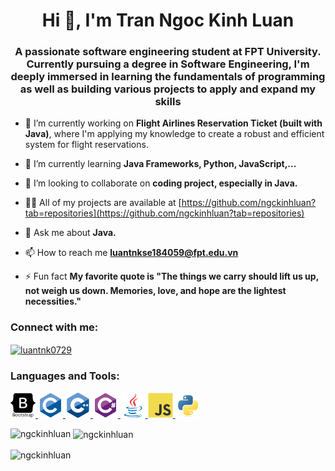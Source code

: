 <h1 align="center">Hi 👋, I'm Tran Ngoc Kinh Luan</h1>
<h3 align="center"> A passionate software engineering student at FPT University. Currently pursuing a degree in Software Engineering, I'm deeply immersed in learning the fundamentals of programming as well as building various projects to apply and expand my skills</h3>


- 🔭 I’m currently working on **Flight Airlines Reservation Ticket (built with Java)**, where I'm applying my knowledge to create a robust and efficient system for flight reservations.

- 🌱 I’m currently learning **Java Frameworks, Python, JavaScript,...**

- 👯 I’m looking to collaborate on **coding project, especially in Java.**

- 👨‍💻 All of my projects are available at [https://github.com/ngckinhluan?tab=repositories](https://github.com/ngckinhluan?tab=repositories)

- 💬 Ask me about **Java.**

- 📫 How to reach me **luantnkse184059@fpt.edu.vn**

- ⚡ Fun fact **My favorite quote is "The things we carry should lift us up, not weigh us down. Memories, love, and hope are the lightest necessities."**

<h3 align="left">Connect with me:</h3>
<p align="left">
<a href="https://linkedin.com/in/luantnk0729" target="blank"><img align="center" src="https://raw.githubusercontent.com/rahuldkjain/github-profile-readme-generator/master/src/images/icons/Social/linked-in-alt.svg" alt="luantnk0729" height="30" width="40" /></a>
</p>

<h3 align="left">Languages and Tools:</h3>
<p align="left"> <a href="https://getbootstrap.com" target="_blank" rel="noreferrer"> <img src="https://raw.githubusercontent.com/devicons/devicon/master/icons/bootstrap/bootstrap-plain-wordmark.svg" alt="bootstrap" width="40" height="40"/> </a> <a href="https://www.cprogramming.com/" target="_blank" rel="noreferrer"> <img src="https://raw.githubusercontent.com/devicons/devicon/master/icons/c/c-original.svg" alt="c" width="40" height="40"/> </a> <a href="https://www.w3schools.com/cpp/" target="_blank" rel="noreferrer"> <img src="https://raw.githubusercontent.com/devicons/devicon/master/icons/cplusplus/cplusplus-original.svg" alt="cplusplus" width="40" height="40"/> </a> <a href="https://www.w3schools.com/cs/" target="_blank" rel="noreferrer"> <img src="https://raw.githubusercontent.com/devicons/devicon/master/icons/csharp/csharp-original.svg" alt="csharp" width="40" height="40"/> </a> <a href="https://www.java.com" target="_blank" rel="noreferrer"> <img src="https://raw.githubusercontent.com/devicons/devicon/master/icons/java/java-original.svg" alt="java" width="40" height="40"/> </a> <a href="https://developer.mozilla.org/en-US/docs/Web/JavaScript" target="_blank" rel="noreferrer"> <img src="https://raw.githubusercontent.com/devicons/devicon/master/icons/javascript/javascript-original.svg" alt="javascript" width="40" height="40"/> </a> <a href="https://www.python.org" target="_blank" rel="noreferrer"> <img src="https://raw.githubusercontent.com/devicons/devicon/master/icons/python/python-original.svg" alt="python" width="40" height="40"/> </a> </p>

<p><img align="left" src="https://github-readme-stats.vercel.app/api/top-langs?username=ngckinhluan&show_icons=true&locale=en&layout=compact" alt="ngckinhluan" /></p>

<p>&nbsp;<img align="center" src="https://github-readme-stats.vercel.app/api?username=ngckinhluan&show_icons=true&locale=en" alt="ngckinhluan" /></p>

<p><img align="center" src="https://github-readme-streak-stats.herokuapp.com/?user=ngckinhluan&" alt="ngckinhluan" /></p>
